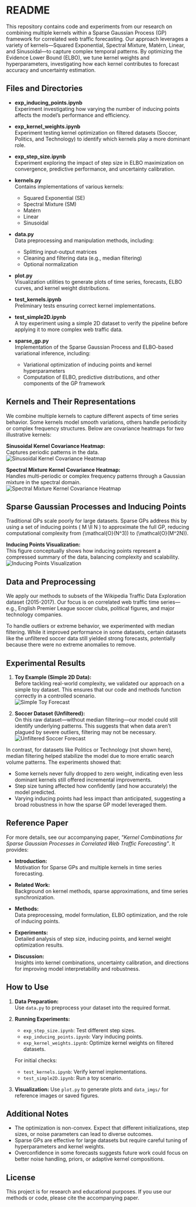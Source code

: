 # README

This repository contains code and experiments from our research on combining multiple kernels within a Sparse Gaussian Process (GP) framework for correlated web traffic forecasting. Our approach leverages a variety of kernels—Squared Exponential, Spectral Mixture, Matérn, Linear, and Sinusoidal—to capture complex temporal patterns. By optimizing the Evidence Lower Bound (ELBO), we tune kernel weights and hyperparameters, investigating how each kernel contributes to forecast accuracy and uncertainty estimation.

## Files and Directories

- **exp_inducing_points.ipynb**  
  Experiment investigating how varying the number of inducing points affects the model’s performance and efficiency.

- **exp_kernel_weights.ipynb**  
  Experiment testing kernel optimization on filtered datasets (Soccer, Politics, and Technology) to identify which kernels play a more dominant role.

- **exp_step_size.ipynb**  
  Experiment exploring the impact of step size in ELBO maximization on convergence, predictive performance, and uncertainty calibration.

- **kernels.py**  
  Contains implementations of various kernels:
  - Squared Exponential (SE)
  - Spectral Mixture (SM)
  - Matérn
  - Linear
  - Sinusoidal

- **data.py**  
  Data preprocessing and manipulation methods, including:
  - Splitting input-output matrices
  - Cleaning and filtering data (e.g., median filtering)
  - Optional normalization

- **plot.py**  
  Visualization utilities to generate plots of time series, forecasts, ELBO curves, and kernel weight distributions.

- **test_kernels.ipynb**  
  Preliminary tests ensuring correct kernel implementations.

- **test_simple2D.ipynb**  
  A toy experiment using a simple 2D dataset to verify the pipeline before applying it to more complex web traffic data.

- **sparse_gp.py**  
  Implementation of the Sparse Gaussian Process and ELBO-based variational inference, including:
  - Variational optimization of inducing points and kernel hyperparameters
  - Computation of ELBO, predictive distributions, and other components of the GP framework

## Kernels and Their Representations

We combine multiple kernels to capture different aspects of time series behavior. Some kernels model smooth variations, others handle periodicity or complex frequency structures. Below are covariance heatmaps for two illustrative kernels:

**Sinusoidal Kernel Covariance Heatmap:**  
Captures periodic patterns in the data.  
![Sinusoidal Kernel Covariance Heatmap](data_imgs/sin-toy.png)

**Spectral Mixture Kernel Covariance Heatmap:**  
Handles multi-periodic or complex frequency patterns through a Gaussian mixture in the spectral domain.  
![Spectral Mixture Kernel Covariance Heatmap](data_imgs/spectral-toy.png)

## Sparse Gaussian Processes and Inducing Points

Traditional GPs scale poorly for large datasets. Sparse GPs address this by using a set of inducing points \( M \ll N \) to approximate the full GP, reducing computational complexity from \(\mathcal{O}(N^3)\) to \(\mathcal{O}(M^2N)\).

**Inducing Points Visualization:**  
This figure conceptually shows how inducing points represent a compressed summary of the data, balancing complexity and scalability.  
![Inducing Points Visualization](data_imgs/inducingpoints.png)

## Data and Preprocessing

We apply our methods to subsets of the Wikipedia Traffic Data Exploration dataset (2015-2017). Our focus is on correlated web traffic time series—e.g., English Premier League soccer clubs, political figures, and major technology companies.

To handle outliers or extreme behavior, we experimented with median filtering. While it improved performance in some datasets, certain datasets like the unfiltered soccer data still yielded strong forecasts, potentially because there were no extreme anomalies to remove.

## Experimental Results

1. **Toy Example (Simple 2D Data):**  
   Before tackling real-world complexity, we validated our approach on a simple toy dataset. This ensures that our code and methods function correctly in a controlled scenario.  
   ![Simple Toy Forecast](data_imgs/simple-toy.png)

2. **Soccer Dataset (Unfiltered):**  
   On this raw dataset—without median filtering—our model could still identify underlying patterns. This suggests that when data aren’t plagued by severe outliers, filtering may not be necessary.  
   ![Unfiltered Soccer Forecast](data_imgs/soccer-raw.png)

In contrast, for datasets like Politics or Technology (not shown here), median filtering helped stabilize the model due to more erratic search volume patterns. The experiments showed that:
- Some kernels never fully dropped to zero weight, indicating even less dominant kernels still offered incremental improvements.
- Step size tuning affected how confidently (and how accurately) the model predicted.
- Varying inducing points had less impact than anticipated, suggesting a broad robustness in how the sparse GP model leveraged them.

## Reference Paper

For more details, see our accompanying paper, *"Kernel Combinations for Sparse Gaussian Processes in Correlated Web Traffic Forecasting"*. It provides:

- **Introduction:**  
  Motivation for Sparse GPs and multiple kernels in time series forecasting.

- **Related Work:**  
  Background on kernel methods, sparse approximations, and time series synchronization.

- **Methods:**  
  Data preprocessing, model formulation, ELBO optimization, and the role of inducing points.

- **Experiments:**  
  Detailed analysis of step size, inducing points, and kernel weight optimization results.

- **Discussion:**  
  Insights into kernel combinations, uncertainty calibration, and directions for improving model interpretability and robustness.

## How to Use

1. **Data Preparation:**  
   Use `data.py` to preprocess your dataset into the required format.

2. **Running Experiments:**  
   - `exp_step_size.ipynb`: Test different step sizes.
   - `exp_inducing_points.ipynb`: Vary inducing points.
   - `exp_kernel_weights.ipynb`: Optimize kernel weights on filtered datasets.

   For initial checks:
   - `test_kernels.ipynb`: Verify kernel implementations.
   - `test_simple2D.ipynb`: Run a toy scenario.

3. **Visualization:**
   Use `plot.py` to generate plots and `data_imgs/` for reference images or saved figures.

## Additional Notes

- The optimization is non-convex. Expect that different initializations, step sizes, or noise parameters can lead to diverse outcomes.
- Sparse GPs are effective for large datasets but require careful tuning of hyperparameters and kernel weights.
- Overconfidence in some forecasts suggests future work could focus on better noise handling, priors, or adaptive kernel compositions.

## License

This project is for research and educational purposes. If you use our methods or code, please cite the accompanying paper.
